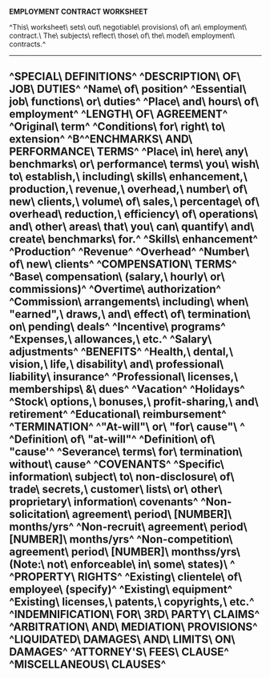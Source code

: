 **EMPLOYMENT CONTRACT WORKSHEET**

^This\ worksheet\ sets\ out\ negotiable\ provisions\ of\ an\ employment\ contract.\ The\ subjects\ reflect\ those\ of\ the\ model\ employment\ contracts.^

  -------------------------------------------------------------------------------------------------------------------------------------------------------------------------------------------------------------------------------------------------------------------------------------------------------------------------------------------------------
  **^SPECIAL\ DEFINITIONS^**
  **^DESCRIPTION\ OF\ JOB\ DUTIES^**
  ^Name\ of\ position^
  ^Essential\ job\ functions\ or\ duties^
  ^Place\ and\ hours\ of\ employment^
  **^LENGTH\ OF\ AGREEMENT^**
  ^Original\ term^
  ^Conditions\ for\ right\ to\ extension^
  **^B^^ENCHMARKS\ AND\ PERFORMANCE\ TERMS^**
  ^Place\ in\ here\ any\ benchmarks\ or\ performance\ terms\ you\ wish\ to\ establish,\ including\ skills\ enhancement,\ production,\ revenue,\ overhead,\ number\ of\ new\ clients,\ volume\ of\ sales,\ percentage\ of\ overhead\ reduction,\ efficiency\ of\ operations\ and\ other\ areas\ that\ you\ can\ quantify\ and\ create\ benchmarks\ for.^
  ^Skills\ enhancement^
  ^Production^
  ^Revenue^
  ^Overhead^
  ^Number\ of\ new\ clients^
  **^COMPENSATION\ TERMS^**
  ^Base\ compensation\ (salary,\ hourly\ or\ commissions)^
  ^Overtime\ authorization^
  ^Commission\ arrangements\ including\ when\ \"earned\",\ draws,\ and\ effect\ of\ termination\ on\ pending\ deals^
  ^Incentive\ programs^
  ^Expenses,\ allowances,\ etc.^
  ^Salary\ adjustments^
  **^BENEFITS^**
  ^Health,\ dental,\ vision,\ life,\ disability\ and\ professional\ liability\ insurance^
  ^Professional\ licenses,\ memberships\ &\ dues^
  ^Vacation^
  ^Holidays^
  ^Stock\ options,\ bonuses,\ profit-sharing,\ and\ retirement^
  ^Educational\ reimbursement^
  **^TERMINATION^**
  ^"At-will"\ or\ "for\ cause"\ ^
  ^Definition\ of\ "at-will"^
  ^Definition\ of\ "cause'^
  ^Severance\ terms\ for\ termination\ without\ cause^
  **^COVENANTS^**
  ^Specific\ information\ subject\ to\ non-disclosure\ of\ trade\ secrets,\ customer\ lists\ or\ other\ proprietary\ information\ covenants^
  ^Non-solicitation\ agreement\ period\ \[NUMBER\]\ months/yrs^
  ^Non-recruit\ agreement\ period\ \[NUMBER\]\ months/yrs^
  ^Non-competition\ agreement\ period\ \[NUMBER\]\ monthss/yrs\ (Note:\ not\ enforceable\ in\ some\ states)\ ^
  **^PROPERTY\ RIGHTS^**
  ^Existing\ clientele\ of\ employee\ (specify)^
  ^Existing\ equipment^
  ^Existing\ licenses,\ patents,\ copyrights,\ etc.^
  **^INDEMNIFICATION\ FOR\ 3RD\ PARTY\ CLAIMS^**
  **^ARBITRATION\ AND\ MEDIATION\ PROVISIONS^**
  **^LIQUIDATED\ DAMAGES\ AND\ LIMITS\ ON\ DAMAGES^**
  **^ATTORNEY\'S\ FEES\ CLAUSE^**
  **^MISCELLANEOUS\ CLAUSES^**
  -------------------------------------------------------------------------------------------------------------------------------------------------------------------------------------------------------------------------------------------------------------------------------------------------------------------------------------------------------
